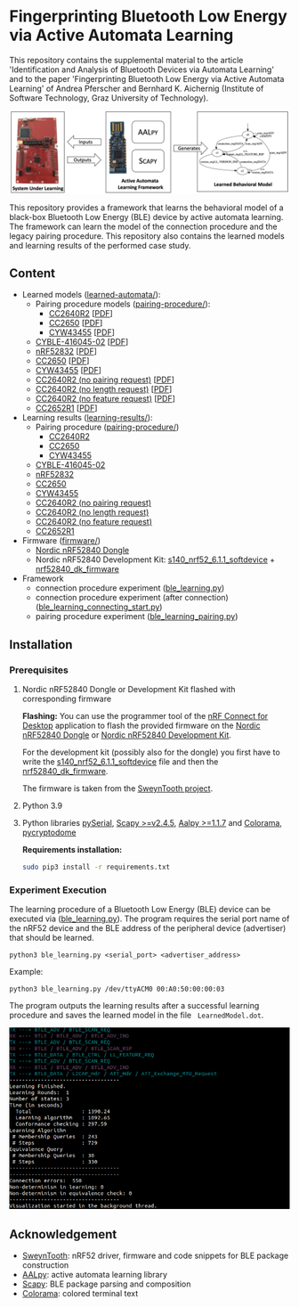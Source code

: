 # Fingerprinting Bluetooth Low Energy via Active Automata Learning


This repository contains the supplemental material to the article 'Identification and Analysis of Bluetooth Devices via Automata Learning' and to the paper 'Fingerprinting Bluetooth Low Energy via Active Automata Learning' of Andrea Pferscher and Bernhard K. Aichernig (Institute of Software Technology, Graz University of Technology).

![Learning output](images/ble-learning-method.png)

This repository provides a framework that learns the behavioral model of a black-box Bluetooth Low Energy (BLE) device by active automata learning. The framework can learn the model of the connection procedure and the legacy pairing procedure. This repository also contains the learned models and learning results of the performed case study.

##  Content
 - Learned models ([learned-automata/](learned-automata/)):
    - Pairing procedure models ([pairing-procedure/](learned-automata/pairing-procedure/)):
        - [CC2640R2](learned-automata/pairing-procedure/cc2640r2.dot) \[[PDF](learned-automata/pairing-procedure/pdfs/cc2640r2.pdf)\]
        - [CC2650](learned-automata/pairing-procedure/cc2650.dot) \[[PDF](learned-automata/pairing-procedure/pdfs/cc2650.pdf)\]
        - [CYW43455](learned-automata/pairing-procedure/cyw43455.dot) \[[PDF](learned-automata/pairing-procedure/pdfs/cyw43455.pdf)\]
    - [CYBLE-416045-02](learned-automata/CYBLE-416045-02.dot) \[[PDF](learned-automata/pdfs/cyble-416045-02.pdf)\]
    - [nRF52832](learned-automata/nRF52832.dot) \[[PDF](learned-automata/pdfs/nRF52832.pdf)\]
    - [CC2650](learned-automata/CC2650.dot) \[[PDF](learned-automata/pdfs/cc2650.pdf)\]
    - [CYW43455](learned-automata/CYW43455.dot) \[[PDF](learned-automata/pdfs/cyw43455.pdf)\]
    - [CC2640R2 (no pairing request)](learned-automata/CC2640R2-no-pairing-req.dot) \[[PDF](learned-automata/pdfs/CC2640R2-no-pairing-req.pdf)\]
    - [CC2640R2 (no length request)](learned-automata/CC2640R2-no-length-req.dot) \[[PDF](learned-automata/pdfs/CC2640R2-no-length-req.pdf)\]
    - [CC2640R2 (no feature request)](learned-automata/CC2640R2-no-feature-req.dot) \[[PDF](learned-automata/pdfs/CC2640R2-no-feature-req.pdf)\]
    - [CC2652R1](learned-automata/cc2652r1.dot) \[[PDF](learned-automata/pdfs/cc2652r1.pdf)\]
- Learning results ([learning-results/](learning-results/)):
    - Pairing procedure ([pairing-procedure/](learning-results/pairing-procedure/))
        - [CC2640R2](learning-results/pairing-procedure/cc2640r2.txt)
        - [CC2650](learning-results/pairing-procedure/cc2650.txt)
        - [CYW43455](learning-results/pairing-procedure/CYW43455.txt)
    - [CYBLE-416045-02](learning-results/cyble-416045-02.txt)
    - [nRF52832](learning-results/nRF52832.txt)
    - [CC2650](learning-results/CC2650.txt)
    - [CYW43455](learning-results/CYW43455.txt)
    - [CC2640R2 (no pairing request)](learning-results/CC2640R2-no-pairing-req.txt)
    - [CC2640R2 (no length request)](learning-results/CC2640R2-no-length-req.txt)
    - [CC2640R2 (no feature request)](learning-results/CC2640R2-no-feature-req.txt)
    - [CC2652R1](learning-results/cc2652r1.txt)
- Firmware ([firmware/](firmware/))
    - [Nordic nRF52840 Dongle](firmware/nRF52840_dongle_firmware.hex)
    - Nordic nRF52840 Development Kit: [s140_nrf52_6.1.1_softdevice](firmware/s140_nrf52_6.1.1_softdevice.hex.hex) + [nrf52840_dk_firmware](firmware/nrf52840_dk_firmware.hex)
- Framework
    - connection procedure experiment ([ble_learning.py](ble_learning.py))
    - connection procedure experiment (after connection) ([ble_learning_connecting_start.py](ble_learning_connecting_start.py))
    - pairing procedure experiment ([ble_learning_pairing.py](ble_learning_pairing.py))

## Installation

### Prerequisites

1. Nordic nRF52840 Dongle or Development Kit flashed with corresponding firmware

    **Flashing:** You can use the programmer tool of the [nRF Connect for Desktop](https://www.nordicsemi.com/Software-and-tools/Development-Tools/nRF-Connect-for-desktop) application to flash the provided firmware on the [Nordic nRF52840 Dongle](https://github.com/apferscher/ble-learning/blob/main/firmware/nRF52840_dongle_firmware.hex) or [Nordic nRF52840 Development Kit](https://github.com/apferscher/ble-learning/blob/main/firmware/nrf52840_dk_firmware.hex).

    For the development kit (possibly also for the dongle) you first have to write the [s140_nrf52_6.1.1_softdevice](https://github.com/apferscher/ble-learning/blob/main/firmware/s140_nrf52_6.1.1_softdevice.hex) file and then the [nrf52840_dk_firmware](https://github.com/apferscher/ble-learning/blob/main/firmware/nrf52840_dk_firmware.hex). 

    The firmware is taken from the [SweynTooth project](https://github.com/Matheus-Garbelini/sweyntooth_bluetooth_low_energy_attacks).

2. Python 3.9

3. Python libraries [pySerial](https://github.com/pyserial/pyserial), [Scapy >=v2.4.5](https://github.com/secdev/scapy), [Aalpy >=1.1.7](https://github.com/DES-Lab/AALpy) and [Colorama](https://pypi.org/project/colorama/), [pycryptodome](https://pypi.org/project/pycryptodome/)

    **Requirements installation:** 

    ```bash
    sudo pip3 install -r requirements.txt
    ```

### Experiment Execution

The learning procedure of a Bluetooth Low Energy (BLE) device can be executed via ([ble_learning.py](https://github.com/apferscher/ble-learning/blob/main/ble_learning.py)). The program requires the serial port name of the nRF52 device and the BLE address of the peripheral device (advertiser) that should be learned.

    python3 ble_learning.py <serial_port> <advertiser_address>

Example:

    python3 ble_learning.py /dev/ttyACM0 00:A0:50:00:00:03

The program outputs the learning results after a successful learning procedure and saves the learned model in the file ` LearnedModel.dot`. 

![Learning output](images/learning-output.png)


## Acknowledgement
- [SweynTooth](https://github.com/Matheus-Garbelini/sweyntooth_bluetooth_low_energy_attacks): nRF52 driver, firmware and code snippets for BLE package construction
- [AALpy](https://github.com/DES-Lab/AALpy): active automata learning library
- [Scapy](https://github.com/secdev/scapy): BLE package parsing and composition
- [Colorama](https://github.com/tartley/colorama): colored terminal text



